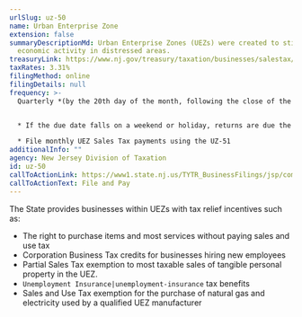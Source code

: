 ```yaml
---
urlSlug: uz-50
name: Urban Enterprise Zone
extension: false
summaryDescriptionMd: Urban Enterprise Zones (UEZs) were created to stimulate
  economic activity in distressed areas.
treasuryLink: https://www.nj.gov/treasury/taxation/businesses/salestax/uez-over.shtml
taxRates: 3.31%
filingMethod: online
filingDetails: null
frequency: >-
  Quarterly *(by the 20th day of the month, following the close of the quarter)*


  * If the due date falls on a weekend or holiday, returns are due the following business day

  * File monthly UEZ Sales Tax payments using the UZ-51
additionalInfo: ""
agency: New Jersey Division of Taxation
id: uz-50
callToActionLink: https://www1.state.nj.us/TYTR_BusinessFilings/jsp/common/Login.jsp?taxcode=11
callToActionText: File and Pay
---
```

The State provides businesses within UEZs with tax relief incentives such as:

* The right to purchase items and most services without paying sales and use tax
* Corporation Business Tax credits for businesses hiring new employees
* Partial Sales Tax exemption to most taxable sales of tangible personal property in the UEZ.
*  `Unemployment Insurance|unemployment-insurance` tax benefits
* Sales and Use Tax exemption for the purchase of natural gas and electricity used by a qualified UEZ manufacturer